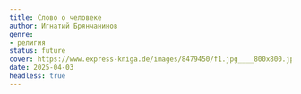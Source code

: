 ```yaml
---
title: Слово о человеке
author: Игнатий Брянчанинов
genre:
- религия
status: future
cover: https://www.express-kniga.de/images/8479450/f1.jpg____800x800.jpg
date: 2025-04-03
headless: true
---
```


